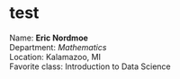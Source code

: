 # test
Name: **Eric Nordmoe**  
Department: *Mathematics*  
Location: Kalamazoo, MI  
Favorite class: Introduction to Data Science

